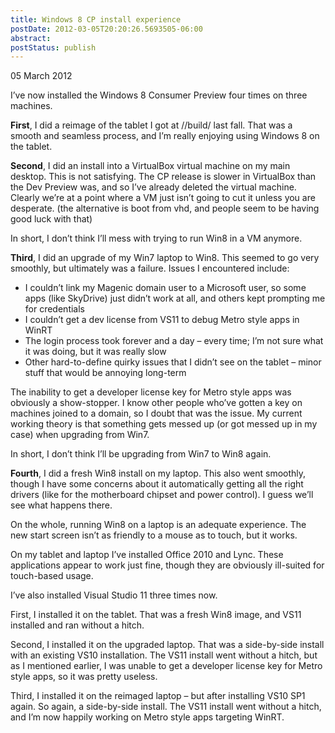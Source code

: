 ```yaml
---
title: Windows 8 CP install experience
postDate: 2012-03-05T20:20:26.5693505-06:00
abstract: 
postStatus: publish
---
```

05 March 2012

I’ve now installed the Windows 8 Consumer Preview four times on three machines.

**First**, I did a reimage of the tablet I got at //build/ last fall. That was a smooth and seamless process, and I’m really enjoying using Windows 8 on the tablet.

**Second**, I did an install into a VirtualBox virtual machine on my main desktop. This is not satisfying. The CP release is slower in VirtualBox than the Dev Preview was, and so I’ve already deleted the virtual machine. Clearly we’re at a point where a VM just isn’t going to cut it unless you are desperate. (the alternative is boot from vhd, and people seem to be having good luck with that)

In short, I don’t think I’ll mess with trying to run Win8 in a VM anymore.

**Third**, I did an upgrade of my Win7 laptop to Win8. This seemed to go very smoothly, but ultimately was a failure. Issues I encountered include:

- I couldn’t link my Magenic domain user to a Microsoft user, so some apps (like SkyDrive) just didn’t work at all, and others kept prompting me for credentials
- I couldn’t get a dev license from VS11 to debug Metro style apps in WinRT
- The login process took forever and a day – every time; I’m not sure what it was doing, but it was really slow
- Other hard-to-define quirky issues that I didn’t see on the tablet – minor stuff that would be annoying long-term


The inability to get a developer license key for Metro style apps was obviously a show-stopper. I know other people who’ve gotten a key on machines joined to a domain, so I doubt that was the issue. My current working theory is that something gets messed up (or got messed up in my case) when upgrading from Win7.

In short, I don’t think I’ll be upgrading from Win7 to Win8 again.

**Fourth**, I did a fresh Win8 install on my laptop. This also went smoothly, though I have some concerns about it automatically getting all the right drivers (like for the motherboard chipset and power control). I guess we’ll see what happens there.

On the whole, running Win8 on a laptop is an adequate experience. The new start screen isn’t as friendly to a mouse as to touch, but it works.

On my tablet and laptop I’ve installed Office 2010 and Lync. These applications appear to work just fine, though they are obviously ill-suited for touch-based usage.

I’ve also installed Visual Studio 11 three times now.

First, I installed it on the tablet. That was a fresh Win8 image, and VS11 installed and ran without a hitch.

Second, I installed it on the upgraded laptop. That was a side-by-side install with an existing VS10 installation. The VS11 install went without a hitch, but as I mentioned earlier, I was unable to get a developer license key for Metro style apps, so it was pretty useless.

Third, I installed it on the reimaged laptop – but after installing VS10 SP1 again. So again, a side-by-side install. The VS11 install went without a hitch, and I’m now happily working on Metro style apps targeting WinRT.
